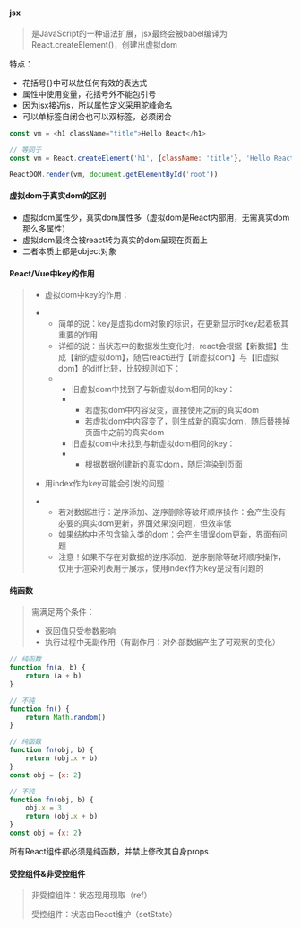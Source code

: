 #### jsx

> 是JavaScript的一种语法扩展，jsx最终会被babel编译为React.createElement\(\)，创建出虚拟dom

特点：

* 花括号{}中可以放任何有效的表达式
* 属性中使用变量，花括号外不能包引号
* 因为jsx接近js，所以属性定义采用驼峰命名
* 可以单标签自闭合也可以双标签，必须闭合

```js
const vm = <h1 className="title">Hello React</h1>

// 等同于
const vm = React.createElement('h1', {className: 'title'}, 'Hello React')

ReactDOM.render(vm, document.getElementById('root'))
```

#### 虚拟dom于真实dom的区别

* 虚拟dom属性少，真实dom属性多（虚拟dom是React内部用，无需真实dom那么多属性）
* 虚拟dom最终会被react转为真实的dom呈现在页面上
* 二者本质上都是object对象

#### React/Vue中key的作用

> * 虚拟dom中key的作用：
>
> * * 简单的说：key是虚拟dom对象的标识，在更新显示时key起着极其重要的作用
>   * 详细的说：当状态中的数据发生变化时，react会根据【新数据】生成【新的虚拟dom】，随后react进行【新虚拟dom】与【旧虚拟dom】的diff比较，比较规则如下：
>   * * 旧虚拟dom中找到了与新虚拟dom相同的key：
>     * * 若虚拟dom中内容没变，直接使用之前的真实dom
>       * 若虚拟dom中内容变了，则生成新的真实dom，随后替换掉页面中之前的真实dom
>     * 旧虚拟dom中未找到与新虚拟dom相同的key：
>     * * 根据数据创建新的真实dom，随后渲染到页面
> * 用index作为key可能会引发的问题：
>
> * * 若对数据进行：逆序添加、逆序删除等破坏顺序操作：会产生没有必要的真实dom更新，界面效果没问题，但效率低
>   * 如果结构中还包含输入类的dom：会产生错误dom更新，界面有问题
>   * 注意！如果不存在对数据的逆序添加、逆序删除等破坏顺序操作，仅用于渲染列表用于展示，使用index作为key是没有问题的

#### 纯函数

> 需满足两个条件：
>
> * 返回值只受参数影响
> * 执行过程中无副作用（有副作用：对外部数据产生了可观察的变化）

```js
// 纯函数
function fn(a, b) {
    return (a + b)
}

// 不纯
function fn() {
    return Math.random()
}
```

```js
// 纯函数
function fn(obj, b) {
    return (obj.x + b)
}
const obj = {x: 2}

// 不纯
function fn(obj, b) {
    obj.x = 3
    return (obj.x + b)
}
const obj = {x: 2}
```

所有React组件都必须是纯函数，并禁止修改其自身props

#### 受控组件&非受控组件

> 非受控组件：状态现用现取（ref）
>
> 受控组件：状态由React维护（setState）



